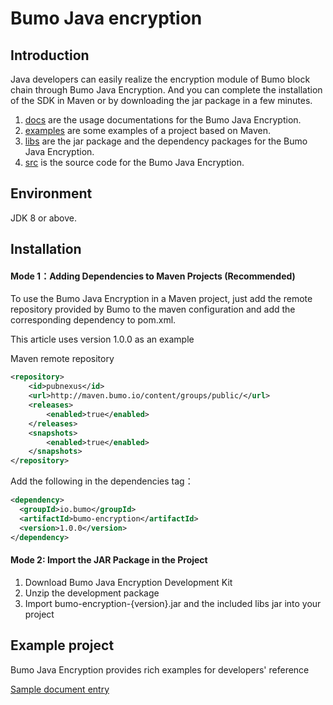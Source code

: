 # Bumo Java encryption

## Introduction
Java developers can easily realize the encryption module of Bumo block chain through Bumo Java Encryption. And you can complete the installation of the SDK in Maven or by downloading the jar package in a few minutes.

1. [docs](/docs) are the usage documentations for the Bumo Java Encryption.
2. [examples](/examples) are some examples of a project based on Maven.
3. [libs](/libs) are the jar package and the dependency packages for the Bumo Java Encryption.
4. [src](/src)  is the source code for the Bumo Java Encryption.

## Environment

JDK 8 or above.

## Installation

#### Mode 1：Adding Dependencies to Maven Projects (Recommended)
To use the Bumo Java Encryption in a Maven project, just add the remote repository provided by Bumo to the maven configuration and add the corresponding dependency to pom.xml.

This article uses version 1.0.0 as an example

Maven remote repository
``` xml
<repository>
    <id>pubnexus</id>                
    <url>http://maven.bumo.io/content/groups/public/</url>
    <releases>
        <enabled>true</enabled>
    </releases>
    <snapshots>
        <enabled>true</enabled>
    </snapshots>
</repository>
```
Add the following in the dependencies tag：
``` xml
<dependency>
  <groupId>io.bumo</groupId>
  <artifactId>bumo-encryption</artifactId>
  <version>1.0.0</version>
</dependency>
```
#### Mode 2: Import the JAR Package in the Project
1. Download Bumo Java Encryption Development Kit
2. Unzip the development package
3. Import bumo-encryption-{version}.jar and the included libs jar into your project

## Example project
Bumo Java Encryption provides rich examples for developers' reference

[Sample document entry](docs/bumo_encryption.md "")
